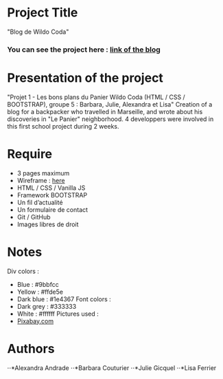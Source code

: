 # Project Title
"Blog de Wildo Coda"

### You can see the project here : [link of the blog]()

# Presentation of the project
"Projet 1 - Les bons plans du Panier Wildo Coda (HTML / CSS / BOOTSTRAP), groupe 5 : Barbara, Julie, Alexandra et Lisa"
Creation of a blog for a backpacker who travelled in Marseille, and wrote about his discoveries in "Le Panier" neighborhood. 4 developpers were involved in this first school project during 2 weeks. 

# Require
- 3 pages maximum
- Wireframe : [here](https://wireframepro.mockflow.com/editor.jsp?editor=off&perm=Owner&projectid=M545a5da91835a1951a7434bfb48cac281536152765221&publicid=a46b01b50d414580b976869635a8e3ee#/page/554414e2225143c0a9cbd99cc1ad217e)
- HTML / CSS / Vanilla JS
- Framework BOOTSTRAP
- Un fil d’actualité
- Un formulaire de contact
- Git / GitHub
- Images libres de droit

# Notes
Div colors :
- Blue : #9bbfcc
- Yellow : #ffde5e
- Dark blue : #1e4367
Font colors :
- Dark grey : #333333
- White : #ffffff
Pictures used :
- [Pixabay.com](https://pixabay.com/fr/photos/marseille/)

# Authors
⋅⋅*Alexandra Andrade
⋅⋅*Barbara Couturier
⋅⋅*Julie Gicquel
⋅⋅*Lisa Ferrier
